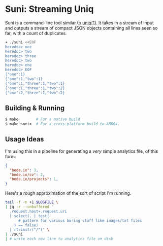 # Suni: Streaming Uniq
Suni is a command-line tool similar to [uniq(1)](https://man7.org/linux/man-pages/man1/uniq.1.html). It takes in a stream of input and outputs a stream of compact JSON objects containing all lines seen so far, with a count of duplicates.

```bash
➜ ./suni <<EOF
heredoc> one
heredoc> two
heredoc> three
heredoc> two
heredoc> one
heredoc> EOF
{"one":1}
{"one":1,"two":1}
{"one":1,"three":1,"two":1}
{"one":1,"three":1,"two":2}
{"one":2,"three":1,"two":2}
```

## Building & Running
```bash
$ make        # For a native build
$ make sunix  # For a cross-platform build to AMD64.
```


## Usage Ideas
I'm using this in a pipeline for generating a _very_ simple analytics file, of this form:

```json
{
  "bede.io": 3,
  "bede.io/cv": 2,
  "bede.io/projects": 1,
}
```

Here's a rough approximation of the sort of script I'm running.

```bash
tail -f -n +1 $LOGFILE \
| jq -r --unbuffered '
  .request.host+.request.uri
  | select(. | test(
      # pattern for various boring stuff like images/txt files
    ) == false)
  | rtrimstr("/")' \
| ./suni
| # write each new line to analytics file on disk
```
